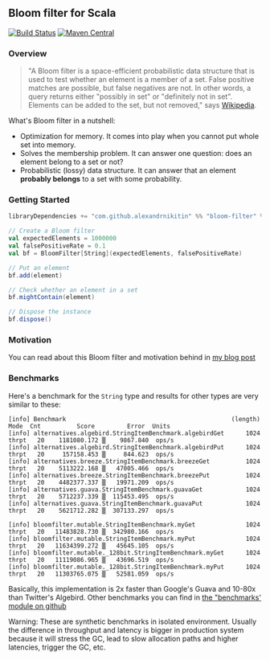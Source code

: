 ## Bloom filter for Scala

[![Build Status](https://travis-ci.org/alexandrnikitin/bloom-filter-scala.svg?branch=master)](https://travis-ci.org/alexandrnikitin/bloom-filter-scala)
[![Maven Central](https://maven-badges.herokuapp.com/maven-central/com.github.alexandrnikitin/bloom-filter_2.11/badge.svg)](https://maven-badges.herokuapp.com/maven-central/com.github.alexandrnikitin/bloom-filter_2.11)

### Overview

>"A Bloom filter is a space-efficient probabilistic data structure that is used to test whether an element is a member of a set. False positive matches are possible, but false negatives are not. In other words, a query returns either "possibly in set" or "definitely not in set". Elements can be added to the set, but not removed," says [Wikipedia][wiki-bloom-filter].

What's Bloom filter in a nutshell:

- Optimization for memory. It comes into play when you cannot put whole set into memory.
- Solves the membership problem. It can answer one question: does an element belong to a set or not?
- Probabilistic (lossy) data structure. It can answer that an element **probably belongs** to a set with some probability.

### Getting Started

```scala
libraryDependencies += "com.github.alexandrnikitin" %% "bloom-filter" % "0.8.0"
```

```scala
// Create a Bloom filter
val expectedElements = 1000000
val falsePositiveRate = 0.1
val bf = BloomFilter[String](expectedElements, falsePositiveRate)

// Put an element
bf.add(element)

// Check whether an element in a set
bf.mightContain(element)

// Dispose the instance
bf.dispose()
```

### Motivation

You can read about this Bloom filter and motivation behind in [my blog post][post]

### Benchmarks

Here's a benchmark for the `String` type and results for other types are very similar to these:

```
[info] Benchmark                                              (length)   Mode  Cnt          Score         Error  Units
[info] alternatives.algebird.StringItemBenchmark.algebirdGet      1024  thrpt   20    1181080.172 ▒    9867.840  ops/s
[info] alternatives.algebird.StringItemBenchmark.algebirdPut      1024  thrpt   20     157158.453 ▒     844.623  ops/s
[info] alternatives.breeze.StringItemBenchmark.breezeGet          1024  thrpt   20    5113222.168 ▒   47005.466  ops/s
[info] alternatives.breeze.StringItemBenchmark.breezePut          1024  thrpt   20    4482377.337 ▒   19971.209  ops/s
[info] alternatives.guava.StringItemBenchmark.guavaGet            1024  thrpt   20    5712237.339 ▒  115453.495  ops/s
[info] alternatives.guava.StringItemBenchmark.guavaPut            1024  thrpt   20    5621712.282 ▒  307133.297  ops/s

[info] bloomfilter.mutable.StringItemBenchmark.myGet              1024  thrpt   20   11483828.730 ▒  342980.166  ops/s
[info] bloomfilter.mutable.StringItemBenchmark.myPut              1024  thrpt   20   11634399.272 ▒   45645.105  ops/s
[info] bloomfilter.mutable._128bit.StringItemBenchmark.myGet      1024  thrpt   20   11119086.965 ▒   43696.519  ops/s
[info] bloomfilter.mutable._128bit.StringItemBenchmark.myPut      1024  thrpt   20   11303765.075 ▒   52581.059  ops/s
```

Basically, this implementation is 2x faster than Google's Guava and 10-80x than Twitter's Algebird. Other benchmarks you can find in [the "benchmarks' module on github][github-benchmarks]

Warning: These are synthetic benchmarks in isolated environment. Usually the difference in throughput and latency is bigger in production system because it will stress the GC, lead to slow allocation paths and higher latencies, trigger the GC, etc.

  [wiki-bloom-filter]: https://en.wikipedia.org/wiki/Bloom_filter
  [post]: https://alexandrnikitin.github.io/blog/bloom-filter-for-scala/
  [github-benchmarks]: https://github.com/alexandrnikitin/bloom-filter-scala/tree/master/benchmarks/src/main/scala
